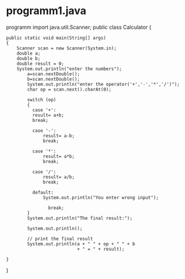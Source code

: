 # programm1.java
programm
import java.util.Scanner;
public class Calculator
{

	public static void main(String[] args) 
	{
		Scanner scan = new Scanner(System.in);
		double a;
		double b;
		double result = 0;
		System.out.println("enter the numbers");
		    a=scan.nextDouble();
		    b=scan.nextDouble();
		    System.out.println("enter the operator('+','-','*','/')");
		    char op = scan.next().charAt(0);
		    
		    switch (op)
		    {
		      case '+':
		      result= a+b;
		      break;
		      
		      case '-':
			      result= a-b;
			      break;
			      
		      case '*':
			      result= a*b;
			      break;
			   
		      case '/':
			      result= a/b;
			      break;
			   
			  default:
				  System.out.println("You enter wrong input");
				  
		            break;
		    }
		    System.out.println("The final result:");
		    
	        System.out.println();
	  
	        // print the final result
	        System.out.println(a + " " + op + " " + b
	                           + " = " + result);
		    
	}

}
